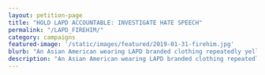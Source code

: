 ```yaml
---
layout: petition-page
title: "HOLD LAPD ACCOUNTABLE: INVESTIGATE HATE SPEECH"
permalink: "/LAPD_FIREHIM/"
category: campaigns
featured-image: '/static/images/featured/2019-01-31-firehim.jpg'
blurb: "An Asian American wearing LAPD branded clothing repeatedly yelled “WHITE POWER” to the family of #AlbertRamonDorsey and #BlackLivesMatter demonstrators. #FireHim"
description: "An Asian American wearing LAPD branded clothing repeatedly yelled “WHITE POWER” to the family of #AlbertRamonDorsey and #BlackLivesMatter demonstrators. #FireHim"
---
```

<link href='https://actionnetwork.org/css/style-embed-whitelabel-v3.css' rel='stylesheet' type='text/css' /><script src='https://actionnetwork.org/widgets/v3/petition/fire-lapd-officer?format=js&source=widget&style=full'></script><div id='can-petition-area-fire-lapd-officer' style='width: 100%'><!-- this div is the target for our HTML insertion --></div>